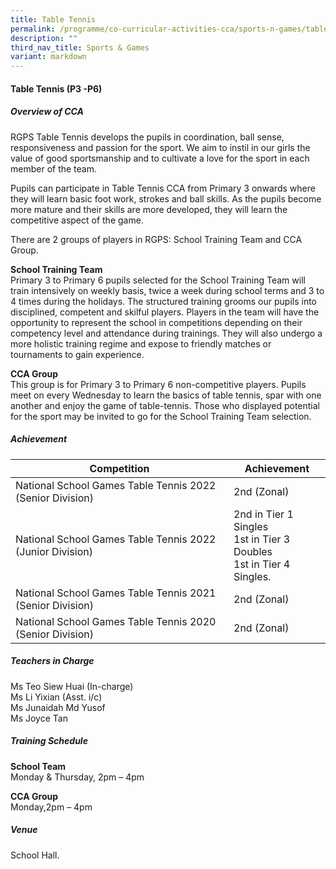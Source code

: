 ```yaml
---
title: Table Tennis
permalink: /programme/co-curricular-activities-cca/sports-n-games/table-tennis/
description: ""
third_nav_title: Sports & Games
variant: markdown
---
```

#### **Table Tennis (P3 -P6)**

##### **Overview of CCA**

RGPS Table Tennis develops the pupils in coordination, ball sense, responsiveness and passion for the sport.  We aim to instil in our girls the value of good sportsmanship and to cultivate a love for the sport in each member of the team.

Pupils can participate in Table Tennis CCA from Primary 3 onwards where they will learn basic foot work, strokes and ball skills. As the pupils become more mature and their skills are more developed, they will learn the competitive aspect of the game.

There are 2 groups of players in RGPS: School Training Team and CCA Group.

**School Training Team**<br>
Primary 3 to Primary 6 pupils selected for the School Training Team will train intensively on weekly basis, twice a week during school terms and 3 to 4 times during the holidays. The structured training grooms our pupils into disciplined, competent and skilful players. Players in the team will have the opportunity to represent the school in competitions depending on their competency level and attendance during trainings. They will also undergo a more holistic training regime and expose to friendly matches or tournaments to gain experience.  


**CCA Group**<br>
This group is for Primary 3 to Primary 6 non-competitive players. Pupils meet on every Wednesday to learn the basics of table tennis, spar with one another and enjoy the game of table-tennis. Those who displayed potential for the sport may be invited to go for the School Training Team selection.



##### **Achievement**

|Competition|Achievement|
|---------------|--------------|
|National School Games Table Tennis 2022 (Senior Division)|	2nd (Zonal)|
|National School Games Table Tennis 2022 (Junior Division)|2nd in Tier 1 Singles<br> 1st in Tier 3 Doubles<br>1st in Tier 4 Singles.|
|National School Games Table Tennis 2021 (Senior Division)|2nd (Zonal)|
|National School Games Table Tennis 2020 (Senior Division)|	2nd (Zonal)|


##### **Teachers in Charge**

Ms Teo Siew Huai (In-charge)<br>
Ms Li Yixian (Asst. i/c)<br>
Ms Junaidah Md Yusof<br>
Ms Joyce Tan

##### **Training Schedule**

**School Team**<br>
Monday &amp; Thursday, 2pm – 4pm

**CCA Group**<br>
Monday,2pm – 4pm

##### **Venue**

School Hall.